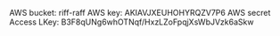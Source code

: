 AWS bucket: riff-raff
AWS key: AKIAVJXEUHOHYRQZV7P6
AWS secret Access LKey: 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